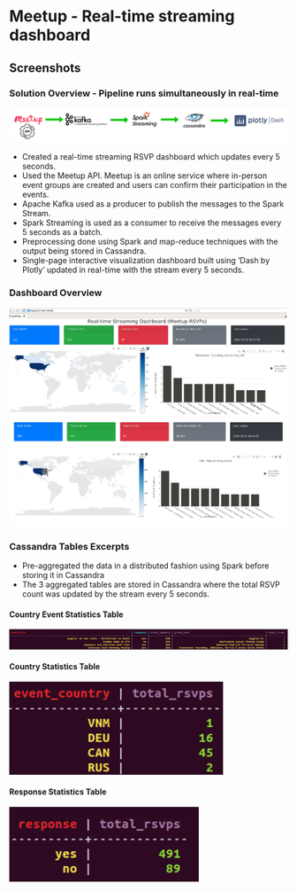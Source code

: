 # Meetup - Real-time streaming dashboard

## Screenshots

### Solution Overview - Pipeline runs simultaneously in real-time
![Solution](images/solution_overview.png?raw=true)

- Created a real-time streaming RSVP dashboard which updates every 5 seconds.
- Used the Meetup API. Meetup is an online service where in-person event groups are created and users can confirm their participation in the events.
- Apache Kafka used as a producer to publish the messages to the Spark Stream.
- Spark Streaming is used as a consumer to receive the messages every 5 seconds as a batch.
- Preprocessing done using Spark and map-reduce techniques with the output being stored in Cassandra.
- Single-page interactive visualization dashboard built using ‘Dash by Plotly‘ updated in real-time with the stream every 5 seconds.

### Dashboard Overview
![Dashboard](images/dashboard_overview.png?raw=true)
![Statistics Header](images/statistics_header.png?raw=true)
![Interactive Updates](images/interactive_updates.png?raw=true)

### Cassandra Tables Excerpts

- Pre-aggregated the data in a distributed fashion using Spark before storing it in Cassandra
- The 3 aggregated tables are stored in Cassandra where the total RSVP count was updated by the stream every 5 seconds.

#### Country Event Statistics Table
![Cassandra Event Stats](images/cassandra_event_stats_table.png?raw=true)

#### Country Statistics Table
![Cassandra Country Stats](images/cassandra_country_stats_table.png?raw=true)

#### Response Statistics Table
![Cassandra Response Stats](images/cassandra_response_stats_table.png?raw=true)
